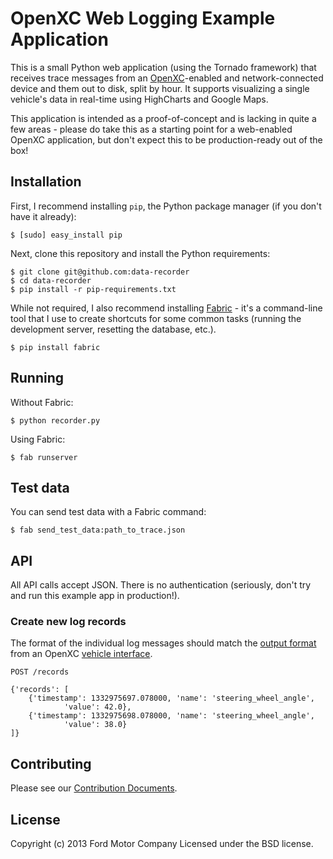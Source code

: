 OpenXC Web Logging Example Application
================================

This is a small Python web application (using the Tornado framework) that
receives trace messages from an [OpenXC](http://openxcplatform.com)-enabled and
network-connected device and them out to disk, split by hour. It supports
visualizing a single vehicle's data in real-time using HighCharts and Google
Maps.

This application is intended as a proof-of-concept and is lacking in quite a few
areas - please do take this as a starting point for a web-enabled OpenXC
application, but don't expect this to be production-ready out of the box!

## Installation

First, I recommend installing `pip`, the Python package manager (if you don't
have it already):

    $ [sudo] easy_install pip

Next, clone this repository and install the Python requirements:

    $ git clone git@github.com:data-recorder
    $ cd data-recorder
    $ pip install -r pip-requirements.txt

While not required, I also recommend installing [Fabric][] - it's a command-line
tool that I use to create shortcuts for some common tasks (running the
development server, resetting the database, etc.).

    $ pip install fabric

[Fabric]: http://fabfile.org

## Running

Without Fabric:

    $ python recorder.py

Using Fabric:

    $ fab runserver

## Test data

You can send test data with a Fabric command:

    $ fab send_test_data:path_to_trace.json

## API

All API calls accept JSON. There is no authentication (seriously, don't try and
run this example app in production!).

### Create new log records

The format of the individual log messages should match the [output
format](http://openxcplatform.com/vehicle-interface/output-format.html) from an
OpenXC [vehicle
interface](http://openxcplatform.com/vehicle-interface/index.html).

    POST /records

    {'records': [
        {'timestamp': 1332975697.078000, 'name': 'steering_wheel_angle',
                'value': 42.0},
        {'timestamp': 1332975698.078000, 'name': 'steering_wheel_angle',
                'value': 38.0}
    ]}

## Contributing

Please see our [Contribution Documents](https://github.com/openxc/web-logging-example/blob/master/CONTRIBUTING.mkd).

## License

Copyright (c) 2013 Ford Motor Company
Licensed under the BSD license.
